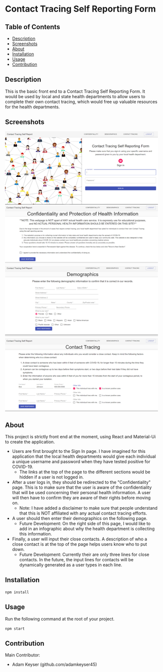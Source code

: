 # Contact Tracing Self Reporting Form

## Table of Contents
  - [Description](#description)
  - [Screenshots](#screenshots)
  - [About](#about)
  - [Installation](#installation)
  - [Usage](#usage)
  - [Contribution](#contribution)

## Description

This is the basic front end to a Contact Tracing Self Reporting Form. It would be used by local and state health departments to allow users to complete their own contact tracing, which would free up valuable resources for the health departments.

## Screenshots

![Screenshot of signin page](client/assets/homePageSS.png)
![Screenshot of confidentiality page](client/assets/confidentPageSS.png)
![Screenshot of demographics page](client/assets/demoPageSS.png)
![Screenshot of contact tracing page](client/assets/tracingPageSS.png)

## About

This project is strictly front end at the moment, using React and Material-Ui to create the application. 

* Users are first brought to the Sign In page. I have imagined for this application that the local health departments would give each individual a unique username and password when they have tested positive for COVID-19.
    * The links at the top of the page to the different sections would be hidden if a user is not logged in.
* After a user logs in, they should be redirected to the "Confidentiality" page. This is to make sure that the user is aware of the confidentiality that will be used concerning their personal health information. A user will then have to confirm they are aware of their rights before moving on.
    * Note: I have added a disclaimer to make sure that people understand that this is NOT affiliated with any actual contact tracing efforts.
* A user should then enter their demographics on the following page.
    * Future Development: On the right side of this page, I would like to add in an infographic about why the health department is collecting this information.
* Finally, a user will input their close contacts. A description of who a close contact is at the top of the page helps users know who to put down.
    * Future Development: Currently their are only three lines for close contacts. In the future, the input lines for contacts will be dynamically generated as a user types in each line.

## Installation

`npm install`

## Usage
Run the following command at the root of your project.

`npm start`

## Contribution
Main Contributor:
- Adam Keyser (github.com/adamkeyser45)
